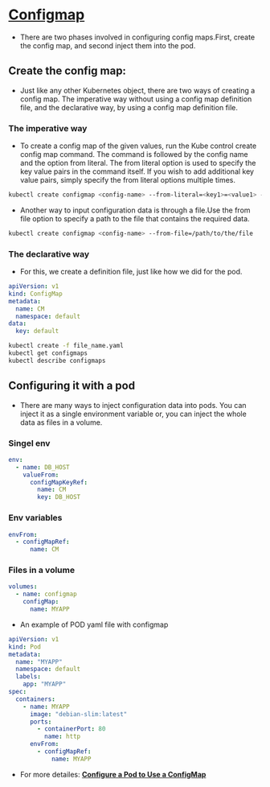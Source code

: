 # [Configmap](https://kubernetes.io/docs/concepts/configuration/configmap/)

- There are two phases involved in configuring config maps.First, create the config map, and second inject them into the pod.

## Create the config map:

- Just like any other Kubernetes object, there are two ways of creating a config map. The imperative way without using a config map definition file, and the declarative way, by using a config map definition file.

### The imperative way

- To create a config map of the given values, run the Kube control create config map command. The command is followed by the config name and the option from literal. The from literal option is used to specify the key value pairs in the command itself. If you wish to add additional key value pairs, simply specify the from literal options multiple times.

```sh
kubectl create configmap <config-name> --from-literal=<key1>=<value1> --from-literal=<key2>=<value2>
```

- Another way to input configuration data is through a file.Use the from file option to specify a path to the file that contains the required data.

```sh
kubectl create configmap <config-name> --from-file=/path/to/the/file
```

### The declarative way

- For this, we create a definition file, just like how we did for the pod.

```yaml
apiVersion: v1
kind: ConfigMap
metadata:
  name: CM
  namespace: default
data:
  key: default
```

```sh
kubectl create -f file_name.yaml
kubectl get configmaps
kubectl describe configmaps
```

## Configuring it with a pod

- There are many ways to inject configuration data into pods. You can inject it as a single environment variable or, you can inject the whole data as files in a volume.

### Singel env

```yaml
env:
  - name: DB_HOST
    valueFrom:
      configMapKeyRef:
        name: CM
        key: DB_HOST
```

### Env variables

```yaml
envFrom:
  - configMapRef:
      name: CM
```

### Files in a volume

```yaml
volumes:
  - name: configmap
    configMap:
      name: MYAPP
```

- An example of POD yaml file with configmap

```yaml
apiVersion: v1
kind: Pod
metadata:
  name: "MYAPP"
  namespace: default
  labels:
    app: "MYAPP"
spec:
  containers:
    - name: MYAPP
      image: "debian-slim:latest"
      ports:
        - containerPort: 80
          name: http
      envFrom:
        - configMapRef:
            name: MYAPP
```

- For more detailes:
  [**Configure a Pod to Use a ConfigMap**](https://kubernetes.io/docs/tasks/configure-pod-container/configure-pod-configmap/)
